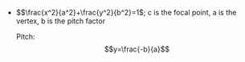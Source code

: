 - $$\frac{x^2}{a^2}+\frac{y^2}{b^2}=1$;
  c is the focal point,
  a is the vertex,
  b is the pitch factor
  
  Pitch: $$y=\frac{-b}{a}$$